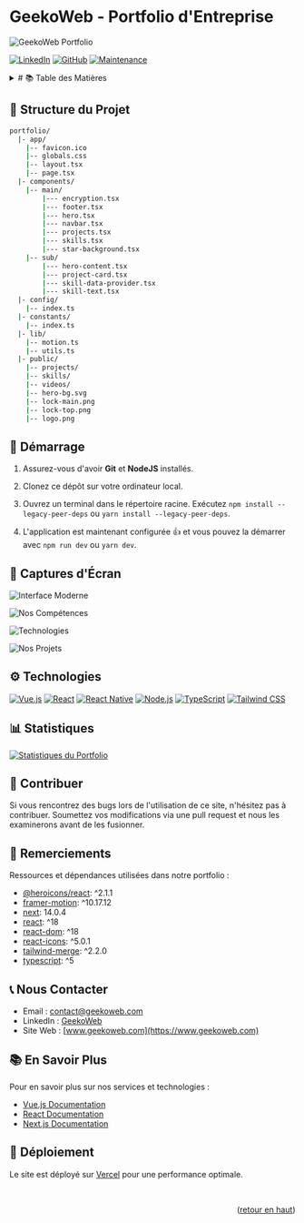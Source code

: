 <a name="readme-top"></a>

# GeekoWeb - Portfolio d'Entreprise

![GeekoWeb Portfolio](/.github/images/img_main.png "GeekoWeb Portfolio")

[![LinkedIn](https://flat.badgen.net/static/LinkedIn/GeekoWeb?icon=linkedin&color=blue&scale=1.01)](https://linkedin.com/company/geekoweb "LinkedIn")
[![GitHub](https://flat.badgen.net/github/license/geekoweb/portfolio?icon=github&color=black&scale=1.01)](https://github.com/geekoweb/portfolio/blob/main/LICENSE "GitHub")
[![Maintenance](https://flat.badgen.net/static/Maintenu/oui?icon=github&color=black&scale=1.01)](https://github.com/geekoweb/portfolio/commits/main "Maintenance")

<!-- Table of Contents -->
<details>
<summary>
# 📚 Table des Matières
</summary>

- [Structure du Projet](#-structure-du-projet)
- [Démarrage](#-démarrage)
- [Captures d'Écran](#-captures-décran)
- [Technologies](#-technologies)
- [Statistiques](#-statistiques)
- [Contribuer](#-contribuer)
- [Remerciements](#-remerciements)
- [Nous Contacter](#-nous-contacter)
- [En Savoir Plus](#-en-savoir-plus)
- [Déploiement](#-déploiement)

</details>

## 📁 Structure du Projet

```bash
portfolio/
  |- app/
    |-- favicon.ico
    |-- globals.css
    |-- layout.tsx
    |-- page.tsx
  |- components/
    |-- main/
        |--- encryption.tsx
        |--- footer.tsx
        |--- hero.tsx
        |--- navbar.tsx
        |--- projects.tsx
        |--- skills.tsx
        |--- star-background.tsx
    |-- sub/
        |--- hero-content.tsx
        |--- project-card.tsx
        |--- skill-data-provider.tsx
        |--- skill-text.tsx
  |- config/
    |-- index.ts
  |- constants/
    |-- index.ts
  |- lib/
    |-- motion.ts
    |-- utils.ts
  |- public/
    |-- projects/
    |-- skills/
    |-- videos/
    |-- hero-bg.svg
    |-- lock-main.png
    |-- lock-top.png
    |-- logo.png
```

## 🚀 Démarrage

1. Assurez-vous d'avoir **Git** et **NodeJS** installés.

2. Clonez ce dépôt sur votre ordinateur local.

3. Ouvrez un terminal dans le répertoire racine. Exécutez `npm install --legacy-peer-deps` ou `yarn install --legacy-peer-deps`.

4. L'application est maintenant configurée 👍 et vous pouvez la démarrer avec `npm run dev` ou `yarn dev`.

## 📸 Captures d'Écran

![Interface Moderne](/.github/images/img1.png "Interface Moderne")

![Nos Compétences](/.github/images/img2.png "Nos Compétences")

![Technologies](/.github/images/img3.png "Technologies")

![Nos Projets](/.github/images/img4.png "Nos Projets")

## ⚙️ Technologies

[![Vue.js](https://skillicons.dev/icons?i=vue "Vue.js")](https://vuejs.org/ "Vue.js")
[![React](https://skillicons.dev/icons?i=react "React")](https://react.dev/ "React")
[![React Native](https://skillicons.dev/icons?i=react "React Native")](https://reactnative.dev/ "React Native")
[![Node.js](https://skillicons.dev/icons?i=nodejs "Node.js")](https://nodejs.org/ "Node.js")
[![TypeScript](https://skillicons.dev/icons?i=ts "TypeScript")](https://www.typescriptlang.org/ "TypeScript")
[![Tailwind CSS](https://skillicons.dev/icons?i=tailwind "Tailwind CSS")](https://tailwindcss.com/ "Tailwind CSS")

## 📊 Statistiques

[![Statistiques du Portfolio](/.github/images/stats.svg "Statistiques du Portfolio")](https://pagespeed.web.dev/analysis/ "Statistiques du Portfolio")

## 🤝 Contribuer

Si vous rencontrez des bugs lors de l'utilisation de ce site, n'hésitez pas à contribuer. Soumettez vos modifications via une pull request et nous les examinerons avant de les fusionner.

## 💎 Remerciements

Ressources et dépendances utilisées dans notre portfolio :

- [@heroicons/react](https://www.npmjs.com/package/@heroicons/react): ^2.1.1
- [framer-motion](https://www.npmjs.com/package/framer-motion): ^10.17.12
- [next](https://www.npmjs.com/package/next): 14.0.4
- [react](https://www.npmjs.com/package/react): ^18
- [react-dom](https://www.npmjs.com/package/react-dom): ^18
- [react-icons](https://www.npmjs.com/package/react-icons): ^5.0.1
- [tailwind-merge](https://www.npmjs.com/package/tailwind-merge): ^2.2.0
- [typescript](https://www.npmjs.com/package/typescript): ^5

## 📞 Nous Contacter

- Email : contact@geekoweb.com
- LinkedIn : [GeekoWeb](https://linkedin.com/company/geekoweb)
- Site Web : [www.geekoweb.com](https://www.geekoweb.com)

## 📚 En Savoir Plus

Pour en savoir plus sur nos services et technologies :

- [Vue.js Documentation](https://vuejs.org/guide/introduction.html)
- [React Documentation](https://react.dev/learn)
- [Next.js Documentation](https://nextjs.org/docs)

## 🚀 Déploiement

Le site est déployé sur [Vercel](https://vercel.com) pour une performance optimale.

<br />
<p align="right">(<a href="#readme-top">retour en haut</a>)</p>
